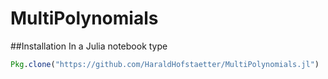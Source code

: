 # MultiPolynomials

##Installation
In a Julia notebook type
```julia
Pkg.clone("https://github.com/HaraldHofstaetter/MultiPolynomials.jl")
```
